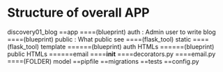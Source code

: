 # Structure of overall APP 

discovery01_blog
==app
====(blueprint) auth : Admin user to write blog
====(blueprint) public : What public see
====(flask_tool) static
====(flask_tool) template
======(blueprint) auth HTMLs
======(blueprint) public HTMLs
======email
====__init__
====decorators.py
====email.py
====(FOLDER) model 
==pipfile
==migrations
==tests
==config.py







